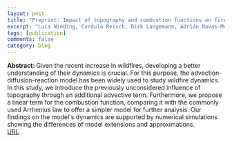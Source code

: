 ```yaml
---
layout: post
title: "Preprint: Impact of topography and combustion functions on fire front propagation in an advection-diffusion-reaction model for wildfires"
excerpt: "Luca Nieding, Cordula Reisch, Dirk Langemann, Adrián Navas-Montilla, Preprint on arXiv, 				arXiv:2410.02837  (2024)"
tags: [publication]
comments: false
category: blog
---
```


<b>Abstract: </b> Given the recent increase in wildfires, developing a better understanding of their dynamics is crucial. For this purpose, the advection-diffusion-reaction model has been widely used to study wildfire dynamics. In this study, we introduce the previously unconsidered influence of topography through an additional advective term. Furthermore, we propose a linear term for the combustion function, comparing it with the commonly used Arrhenius law to offer a simpler model for further analysis. Our findings on the model's dynamics are supported by numerical simulations showing the differences of model extensions and approximations. 
<br>
<a href="https://doi.org/10.48550/arXiv.2410.02837">URL</a>

